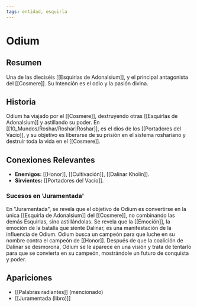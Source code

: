 ```yaml
---
tags: entidad, esquirla
---
```


# Odium

## Resumen
Una de las dieciséis [[Esquirlas de Adonalsium]], y el principal antagonista del [[Cosmere]]. Su Intención es el odio y la pasión divina.

## Historia
Odium ha viajado por el [[Cosmere]], destruyendo otras [[Esquirlas de Adonalsium]] y astillando su poder. En [[10_Mundos/Roshar/Roshar|Roshar]], es el dios de los [[Portadores del Vacío]], y su objetivo es liberarse de su prisión en el sistema roshariano y destruir toda la vida en el [[Cosmere]].

## Conexiones Relevantes
* **Enemigos:** [[Honor]], [[Cultivación]], [[Dalinar Kholin]].
* **Sirvientes:** [[Portadores del Vacío]].

### Sucesos en 'Juramentada'
En "Juramentada", se revela que el objetivo de Odium es convertirse en la única [[Esquirla de Adonalsium]] del [[Cosmere]], no combinando las demás Esquirlas, sino astillándolas. Se revela que la [[Emoción]], la emoción de la batalla que siente Dalinar, es una manifestación de la influencia de Odium. Odium busca un campeón para que luche en su nombre contra el campeón de [[Honor]]. Después de que la coalición de Dalinar se desmorona, Odium se le aparece en una visión y trata de tentarlo para que se convierta en su campeón, mostrándole un futuro de conquista y poder.

## Apariciones
* [[Palabras radiantes]] (mencionado)
* [[Juramentada (libro)]]
